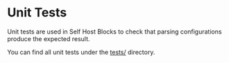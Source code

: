 # Unit Tests

Unit tests are used in Self Host Blocks to check that parsing
configurations produce the expected result.

You can find all unit tests under the [tests/](/tests/) directory.
